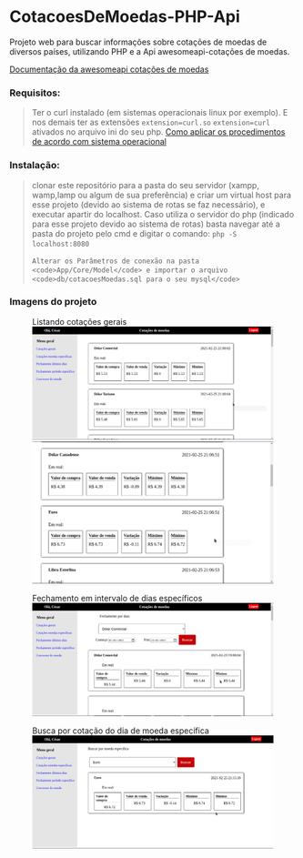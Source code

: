 # CotacoesDeMoedas-PHP-Api
 Projeto web para buscar informações sobre cotações de moedas de diversos países, utilizando PHP e a Api awesomeapi-cotações de moedas.

  <a target="_blank" href="https://docs.awesomeapi.com.br/api-de-moedas">Documentação da awesomeapi cotações de moedas</a><br>

  <h3>Requisitos:</h3>
    <blockquote>
       Ter o curl instalado (em sistemas operacionais linux por exemplo). E nos demais ter as extensões <code>extension=curl.so</code> <code>extension=curl</code> ativados no arquivo ini do seu php. <a href="https://www.php.net/manual/pt_BR/curl.installation.php">Como aplicar os procedimentos de acordo com sistema operacional</a>
    </blockquote>
 <h3>Instalação: </h3>
<blockquote>
    clonar este repositório para a pasta do seu servidor (xampp, wamp,lamp ou algum de sua preferência) e criar um virtual host para esse projeto (devido ao sistema de rotas se faz necessário), e executar apartir do localhost. Caso utiliza o servidor do php (indicado para esse projeto devido ao sistema de rotas) basta navegar até a pasta do projeto pelo cmd e digitar o comando: <code>php -S localhost:8080</code>

    Alterar os Parâmetros de conexão na pasta <code>App/Core/Model</code> e importar o arquivo <code>db/cotacoesMoedas.sql para o seu mysql</code>
</blockquote>

<h3>Imagens do projeto</h3>

<figure>
 	<figcaption>Listando cotações gerais</figcaption>
    <img style="width=80px" src="imagens/gerais.png"/>
    <img style="width=80px" src="imagens/gerais2.png">
</figure>
<figure>
 	<figcaption>Fechamento em intervalo de dias específicos</figcaption>
    <img style="width=80px" src="imagens/fechamento.png"/>
</figure>
<figure>
 	<figcaption>Busca por cotação do dia de moeda específica</figcaption>
    <img style="width=80px" src="imagens/buscaEspecifica.png"/>
</figure>